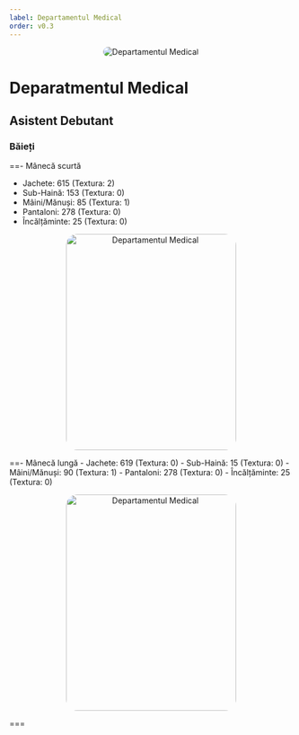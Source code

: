 ```yaml
---
label: Departamentul Medical
order: v0.3
---
```


<p align="center">
    <img src="/docs/imagini/introducere.png" style="border-radius: 20px;" alt="Departamentul Medical">
</p>

# Deparatmentul Medical

## Asistent Debutant

### Băieți

==- Mânecă scurtă
- Jachete: 615 (Textura: 2)
- Sub-Haină: 153 (Textura: 0)
- Mâini/Mănuși: 85 (Textura: 1)
- Pantaloni: 278 (Textura: 0)
- Încălțăminte: 25 (Textura: 0)
<p align="center">
    <img src="/docs/imagini/uniforme/medical/asistent/scurt_baieti.png" style="border-radius: 20px;" width="303" height="385" alt="Departamentul Medical">
</p>
==- Mânecă lungă
- Jachete: 619 (Textura: 0)
- Sub-Haină: 15 (Textura: 0)
- Mâini/Mănuși: 90 (Textura: 1)
- Pantaloni: 278 (Textura: 0)
- Încălțăminte: 25 (Textura: 0)
<p align="center">
    <img src="/docs/imagini/uniforme/medical/asistent/lung_baieti.png" style="border-radius: 20px;" width="303" height="385" alt="Departamentul Medical">
</p>
===